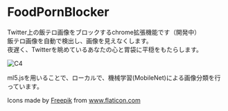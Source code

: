 # FoodPornBlocker
Twitter上の飯テロ画像をブロックするchrome拡張機能です（開発中）<br>
飯テロ画像を自動で検出し、画像を見えなくします。<br>
夜遅く、Twitterを眺めているあなたの心と胃袋に平穏をもたらします。

![C4](https://user-images.githubusercontent.com/40136659/81327973-169d5700-90d7-11ea-853d-61bf69e52ffe.png)

ml5.jsを用いることで、ローカルで、機械学習(MobileNet)による画像分類を行っています。

Icons made by <a href="https://www.flaticon.com/authors/freepik" title="Freepik">Freepik</a> from <a href="https://www.flaticon.com/" title="Flaticon">www.flaticon.com</a>
